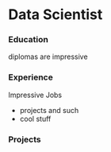 # Data Scientist

### Education
diplomas are impressive

### Experience
Impressive Jobs
- projects and such
- cool stuff

### Projects
